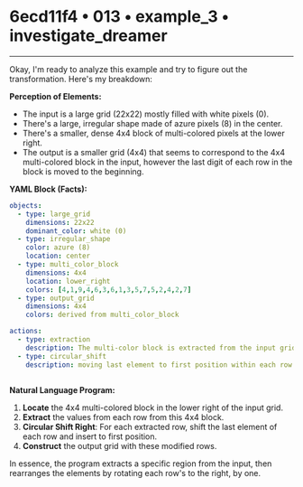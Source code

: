 # 6ecd11f4 • 013 • example_3 • investigate_dreamer

---
Okay, I'm ready to analyze this example and try to figure out the transformation. Here's my breakdown:

**Perception of Elements:**

*   The input is a large grid (22x22) mostly filled with white pixels (0).
*   There's a large, irregular shape made of azure pixels (8) in the center.
*   There's a smaller, dense 4x4 block of multi-colored pixels at the lower right.
*   The output is a smaller grid (4x4) that seems to correspond to the 4x4 multi-colored block in the input, however the last digit of each row in the block is moved to the beginning.

**YAML Block (Facts):**



```yaml
objects:
  - type: large_grid
    dimensions: 22x22
    dominant_color: white (0)
  - type: irregular_shape
    color: azure (8)
    location: center
  - type: multi_color_block
    dimensions: 4x4
    location: lower_right
    colors: [4,1,9,4,6,3,6,1,3,5,7,5,2,4,2,7]
  - type: output_grid
    dimensions: 4x4
    colors: derived from multi_color_block

actions:
  - type: extraction
    description: The multi-color block is extracted from the input grid.
  - type: circular_shift
    description: moving last element to first position within each row.
    

```



**Natural Language Program:**

1.  **Locate** the 4x4 multi-colored block in the lower right of the input grid.
2.  **Extract** the values from each row from this 4x4 block.
3.  **Circular Shift Right**: For each extracted row, shift the last element of each row and insert to first position.
4.  **Construct** the output grid with these modified rows.

In essence, the program extracts a specific region from the input, then rearranges the elements by rotating each row's to the right, by one.

